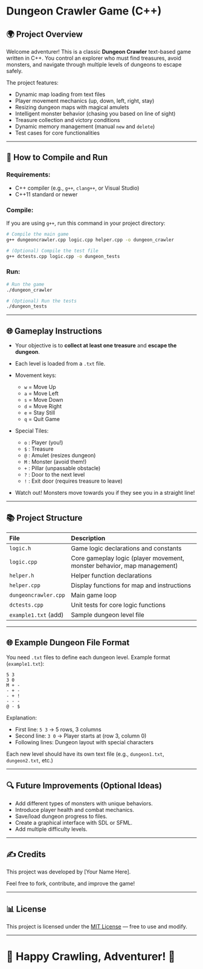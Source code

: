 # Dungeon Crawler Game (C++)

## 🌍 Project Overview
Welcome adventurer! This is a classic **Dungeon Crawler** text-based game written in C++. You control an explorer who must find treasures, avoid monsters, and navigate through multiple levels of dungeons to escape safely.

The project features:
- Dynamic map loading from text files
- Player movement mechanics (up, down, left, right, stay)
- Resizing dungeon maps with magical amulets
- Intelligent monster behavior (chasing you based on line of sight)
- Treasure collection and victory conditions
- Dynamic memory management (manual `new` and `delete`)
- Test cases for core functionalities

---

## 🔧 How to Compile and Run
### Requirements:
- C++ compiler (e.g., `g++`, `clang++`, or Visual Studio)
- C++11 standard or newer

### Compile:
If you are using `g++`, run this command in your project directory:
```bash
# Compile the main game
g++ dungeoncrawler.cpp logic.cpp helper.cpp -o dungeon_crawler

# (Optional) Compile the test file
g++ dctests.cpp logic.cpp -o dungeon_tests
```

### Run:
```bash
# Run the game
./dungeon_crawler

# (Optional) Run the tests
./dungeon_tests
```

---

## 🌐 Gameplay Instructions
- Your objective is to **collect at least one treasure** and **escape the dungeon**.
- Each level is loaded from a `.txt` file.
- Movement keys:
  - `w` = Move Up
  - `a` = Move Left
  - `s` = Move Down
  - `d` = Move Right
  - `e` = Stay Still
  - `q` = Quit Game

- Special Tiles:
  - `o` : Player (you!)
  - `$` : Treasure
  - `@` : Amulet (resizes dungeon)
  - `M` : Monster (avoid them!)
  - `+` : Pillar (unpassable obstacle)
  - `?` : Door to the next level
  - `!` : Exit door (requires treasure to leave)

- Watch out! Monsters move towards you if they see you in a straight line!

---

## 📚 Project Structure
| File | Description |
|:----|:------------|
| `logic.h` | Game logic declarations and constants |
| `logic.cpp` | Core gameplay logic (player movement, monster behavior, map management) |
| `helper.h` | Helper function declarations |
| `helper.cpp` | Display functions for map and instructions |
| `dungeoncrawler.cpp` | Main game loop |
| `dctests.cpp` | Unit tests for core logic functions |
| `example1.txt` (add) | Sample dungeon level file |

---

## 🌐 Example Dungeon File Format
You need `.txt` files to define each dungeon level.
Example format (`example1.txt`):
```
5 3
3 0
M + -
- + -
- + !
- - -
@ - $
```
Explanation:
- First line: `5 3` -> 5 rows, 3 columns
- Second line: `3 0` -> Player starts at (row 3, column 0)
- Following lines: Dungeon layout with special characters

Each new level should have its own text file (e.g., `dungeon1.txt`, `dungeon2.txt`, etc.)

---

## 🔍 Future Improvements (Optional Ideas)
- Add different types of monsters with unique behaviors.
- Introduce player health and combat mechanics.
- Save/load dungeon progress to files.
- Create a graphical interface with SDL or SFML.
- Add multiple difficulty levels.

---

## ✍️ Credits
This project was developed by [Your Name Here].

Feel free to fork, contribute, and improve the game!

---

## 📊 License
This project is licensed under the [MIT License](LICENSE) — free to use and modify.

---

# 🎉 Happy Crawling, Adventurer! 🗿

